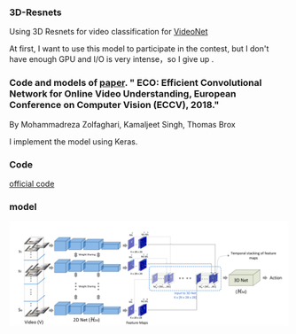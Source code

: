 ### 3D-Resnets
Using 3D Resnets for video classification for [VideoNet](http://challenge.ai.videojj.com/)

At first, I want to use this model to participate in the contest, but I don't have enough GPU and I/O is very intense，so I give up
.

### Code and models of [paper](https://arxiv.org/pdf/1804.09066.pdf). " ECO: Efficient Convolutional Network for Online Video Understanding, European Conference on Computer Vision (ECCV), 2018." 
 By Mohammadreza Zolfaghari, Kamaljeet Singh, Thomas Brox

I implement the model using Keras.

### Code
[official code](https://github.com/mzolfaghari/ECO-efficient-video-understanding)


### model
![](https://github.com/zstu-lly/3D-Resnets/blob/master/images/model%20architecture.png)
